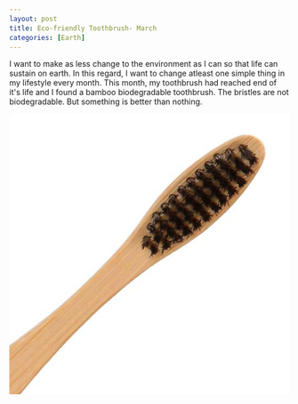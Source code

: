 ```yaml
---
layout: post
title: Eco-friendly Toothbrush- March
categories: [Earth]
---
```


I want to make as less change to the environment as I can so that life can sustain on earth. In this regard, I want to change atleast one simple thing in my lifestyle every month. This month, my toothbrush had reached end of it's life and I found a bamboo biodegradable toothbrush. The bristles are not biodegradable. But something is better than nothing.

![brush](/images/2020-03-07-Toothbrush.png)

